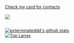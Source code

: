    [Check my card for contacts](https://exterminateddd.github.io "Visit Card Website")<br><br>
[<img src="https://www.codewars.com/users/exterminated1d/badges/large">](https://www.codewars.com/users/exterminated1d)
## 
[![exterminateddd's github stats](https://github-readme-stats.vercel.app/api?username=exterminateddd&show_icons=true&theme=radical&layout=compact)](https://github.com/anuraghazra/github-readme-stats)  
[![Top Langs](https://github-readme-stats.vercel.app/api/top-langs/?username=exterminateddd&layout=compact&theme=tokyonight)](https://github.com/exterminateddd/github-readme-stats)
